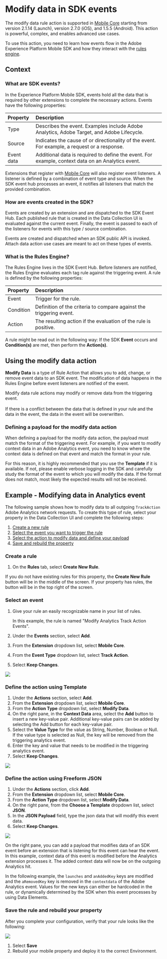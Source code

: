 # Modify data in SDK events

The modify data rule action is supported in [Mobile Core](../mobile-foundation-extensions/mobile-core/index.md) starting from version 2.1.14 (Launch), version 2.7.0 (iOS), and 1.5.5 (Android). This action is powerful, complex, and enables advanced use cases.

To use this action, you need to learn how events flow in the Adobe Experience Platform Mobile SDK and how they interact with the [rules engine](../mobile-foundation-extensions/mobile-core/rules-engine/index.md).

## Context

### What are SDK events?

In the Experience Platform Mobile SDK, events hold all the data that is required by other extensions to complete the necessary actions. Events have the following properties:

| Property | Description |
| :--- | :--- |
| Type | Describes the event. Examples include Adobe Analytics, Adobe Target, and Adobe Lifecycle. |
| Source | Indicates the cause of or directionality of the event. For example, a request or a response. |
| Event data | Additional data is required to define the event. For example, context data on an Analytics event. |

Extensions that register with [Mobile Core](../mobile-foundation-extensions/mobile-core/index.md) will also register event listeners. A listener is defined by a combination of event type and source. When the SDK event hub processes an event, it notifies all listeners that match the provided combination.

### How are events created in the SDK?

Events are created by an extension and are dispatched to the SDK Event Hub. Each published rule that is created in the Data Collection UI is evaluated against the current event. Finally, the event is passed to each of the listeners for events with this type / source combination.

<InlineAlert variant="info" slots="text"/>

Events are created and dispatched when an SDK public API is invoked. Attach data action use cases are meant to act on these types of events.

### What is the Rules Engine?

The Rules Engine lives in the SDK Event Hub. Before listeners are notified, the Rules Engine evaluates each tag rule against the triggering event. A rule is defined by the following properties:

| Property | Description |
| :--- | :--- |
| Event | Trigger for the rule. |
| Condition | Definition of the criteria to compare against the triggering event. |
| Action | The resulting action if the evaluation of the rule is positive. |

<InlineAlert variant="info" slots="text"/>

A rule might be read out in the following way: If the SDK **Event** occurs and **Condition(s)** are met, then perform the **Action(s)**.

## Using the modify data action

**Modify Data** is a type of Rule Action that allows you to add, change, or remove event data to an SDK event. The modification of data happens in the Rules Engine before event listeners are notified of the event.

<InlineAlert variant="warning" slots="text"/>

Modify data rule actions may modify or remove data from the triggering event.<br/><br/>If there is a conflict between the data that is defined in your rule and the data in the event, the data in the event will be overwritten.

### Defining a payload for the modify data action

When defining a payload for the modify data action, the payload must match the format of the triggering event. For example, if you want to modify context data in an Adobe Analytics event, you need to know where the context data is defined on that event and match the format in your rule.

For this reason, it is highly recommended that you use the **Template** if it is available. If not, please enable verbose logging in the SDK and carefully study the format of the event to which you will modify the data. If the format does not match, most likely the expected results will not be received.

## Example - Modifying data in Analytics event

The following sample shows how to modify data to all outgoing `TrackAction` Adobe Analytics network requests. To create this type of rule, select your property in the Data Collection UI and complete the following steps:

1. [Create a new rule](#create-a-rule)
2. [Select the event you want to trigger the rule](#select-an-event)
3. [Select the action to modify data and define your payload](#define-the-action-using-freeform-json)
4. [Save and rebuild the property](#save-the-rule-and-rebuild-your-property)

### Create a rule

1. On the **Rules** tab, select **Create New Rule**.

<InlineAlert variant="info" slots="text"/>

If you do not have existing rules for this property, the **Create New Rule** button will be in the middle of the screen. If your property has rules, the button will be in the top right of the screen.

### Select an event

1. Give your rule an easily recognizable name in your list of rules.

   In this example, the rule is named "Modify Analytics Track Action Events".

2. Under the **Events** section, select **Add**.
3. From the **Extension** dropdown list, select **Mobile Core**.
4. From the **Event Type** dropdown list, select **Track Action**.
5. Select **Keep Changes**.

![](./assets/modify-data/set-event.png)

### Define the action using Template

1. Under the **Actions** section, select **Add**.
2. From the **Extension** dropdown list, select **Mobile Core**.
3. From the **Action Type** dropdown list, select **Modify Data**.
4. On the right pane, in the **Context Data** area, select the **Add** button to insert a new key-value pair. Additional key-value pairs can be added by selecting the Add button for each key-value pair.
5. Select the **Value Type** for the value as String, Number, Boolean or Null. If the value type is selected as Null, the key will be removed from the triggering analytics event.
6. Enter the key and value that needs to be modified in the triggering analytics event.
7. Select **Keep Changes**.

![](./assets/modify-data/set-action-analytics.png)

### Define the action using Freeform JSON

1. Under the **Actions** section, click **Add**.
2. From the **Extension** dropdown list, select **Mobile Core**.
3. From the **Action Type** dropdown list, select **Modify Data**.
4. On the right pane, from the **Choose a Template** dropdown list, select **JSON**.
5. In the **JSON Payload** field, type the json data that will modify this event data.
6. Select **Keep Changes**.

![](./assets/modify-data/set-action-json.png)

On the right pane, you can add a payload that modifies data of an SDK event before an extension that is listening for this event can hear the event. In this example, context data of this event is modified before the Analytics extension processes it. The added context data will now be on the outgoing Analytics hit.

In the following example, the `launches` and `anAddedKey` keys are modified and the `aRemovedKey` key is removed in the `contextdata` of the Adobe Analytics event. Values for the new keys can either be hardcoded in the rule, or dynamically determined by the SDK when this event processes by using Data Elements.

### Save the rule and rebuild your property

After you complete your configuration, verify that your rule looks like the following:

![](./assets/modify-data/rule-complete-modify-data.png)

1. Select **Save**
2. Rebuild your mobile property and deploy it to the correct Environment.

